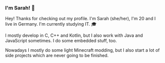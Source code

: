 ### I'm Sarah! 🖤

Hey! Thanks for checking out my profile. I'm Sarah (she/her), I'm 20 and I live in Germany. I'm currently studying IT. 🎓

I mostly develop in C, C++ and Kotlin, but I also work with Java and JavaScript sometimes. I do some embedded stuff, too.

Nowadays I mostly do some light Minecraft modding, but I also start a lot of side projects which are never going to be finished.
